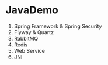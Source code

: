 # JavaDemo

1. Spring Framework & Spring Security
2. Flyway & Quartz
3. RabbitMQ
4. Redis
5. Web Service
6. JNI